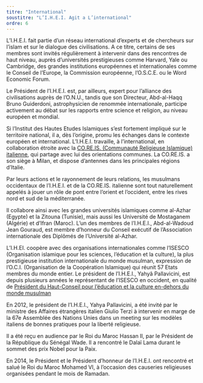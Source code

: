 ```yaml
---
titre: "International"
soustitre: "L’I.H.E.I. Agit a L’international"
ordre: 6
---
```


L’I.H.E.I. fait partie d’un réseau international d’experts et de chercheurs sur l’islam et sur le dialogue des civilisations. A ce titre, certains de ses membres sont invités régulièrement à intervenir dans des rencontres de haut niveau, auprès d’universités prestigieuses comme Harvard, Yale ou Cambridge, des grandes institutions européennes et internationales comme le Conseil de l’Europe, la Commission européenne, l’O.S.C.E. ou le Word Economic Forum.

Le Président de l’I.H.E.I. est, par ailleurs, expert pour l’alliance des civilisations auprès de l’O.N.U., tandis que son Directeur, Abd-al-Haqq Bruno Guiderdoni, astrophysicien de renommée internationale, participe activement au débat sur les rapports entre science et religion, au niveau européen et mondial.

Si l’Institut des Hautes Etudes Islamiques s’est fortement impliqué sur le territoire national, il a, dès l’origine, promu les échanges dans le contexte européen et international. L’I.H.E.I. travaille, à l’international, en collaboration étroite avec la [CO.RE.IS. (Communauté Religieuse Islamique) italienne](http://www.coreis.it/13/ "CO.RE.IS. (Communauté Religieuse Islamique) italienne"), qui partage avec lui des orientations communes. La CO.RE.IS. a son siège à Milan, et dispose d’antennes dans les principales régions d’Italie.

Par leurs actions et le rayonnement de leurs relations, les musulmans occidentaux de l’I.H.E.I. et de la CO.RE.IS. italienne sont tout naturellement appelés à jouer un rôle de pont entre l’orient et l’occident, entre les rives nord et sud de la méditerranée.

Il collabore ainsi avec les grandes universités islamiques comme al-Azhar (Egypte) et la Zitouna (Tunisie), mais aussi les Université de Mostaganem (Algérie) et d’Ifran (Maroc). L’un des membres de l’I.H.E.I., Abd-al-Wadoud Jean Gouraud, est membre d’honneur du Conseil exécutif de l’Association internationale des Diplômés de l’Université al-Azhar.

L’I.H.EI. coopère avec des organisations internationales comme l’ISESCO (Organisation islamique pour les sciences, l’éducation et la culture), la plus prestigieuse institution internationale du monde musulman, expression de l’O.C.I. (Organisation de la Coopération Islamique) qui réunit 57 Etats membres du monde entier. Le président de l’I.H.E.I., Yahyâ Pallavicini, est depuis plusieurs années le représentant de l’ISESCO en occident, en qualité de [Président du Haut-Conseil pour l’éducation et la culture en-dehors du monde musulman](http://www.isesco.org.ma/index.php?option=com_k2&amp;view=item&amp;id=11015:dr-mohammed-yahya-pallavicini-re%C3%A7oit-l%E2%80%99attestation-et-la-m%C3%A9daille-de-sa-d%C3%A9signation-en-qualit%C3%A9-d%E2%80%99ambassadeur-de-l%E2%80%99isesco-pour-le-dialogue-des-cultures-et-des-civilisations&amp;lang=fr "Président du Haut-Conseil pour l’éducation et la culture en-dehors du monde musulman")

En 2012, le président de l’I.H.E.I., Yahya Pallavicini, a été invité par le ministre des Affaires étrangères italien Giulio Terzi à intervenir en marge de la 67e Assemblée des Nations Unies dans un meeting sur les modèles italiens de bonnes pratiques pour la liberté religieuse.

Il a été reçu en audience par le Roi du Maroc Hassan II, par le Président de la République du Sénégal Wade. Il a rencontré le Dalaï Lama durant le sommet des prix Nobel pour la Paix.

En 2014, le Président et le Président d’honneur de l’I.H.E.I. ont rencontré et salué le Roi du Maroc Mohamed VI, à l’occasion des causeries religieuses organisées pendant le mois de Ramadan.
